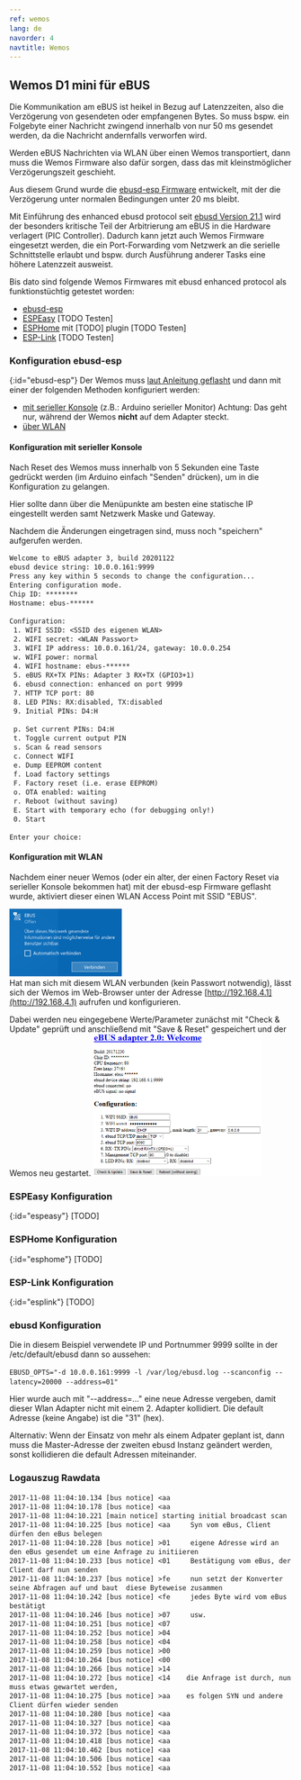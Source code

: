 ```yaml
---
ref: wemos
lang: de
navorder: 4
navtitle: Wemos
---
```

## Wemos D1 mini für eBUS

Die Kommunikation am eBUS ist heikel in Bezug auf Latenzzeiten, also die Verzögerung von gesendeten oder empfangenen
Bytes. So muss bspw. ein Folgebyte einer Nachricht zwingend innerhalb von nur 50 ms gesendet werden, da die Nachricht
andernfalls verworfen wird.

Werden eBUS Nachrichten via WLAN über einen Wemos transportiert, dann muss die Wemos Firmware also dafür sorgen, dass
das mit kleinstmöglicher Verzögerungszeit geschieht.

Aus diesem Grund wurde die [ebusd-esp Firmware](https://github.com/john30/ebusd-esp) entwickelt, mit der die
Verzögerung unter normalen Bedingungen unter 20 ms bleibt.

Mit Einführung des enhanced ebusd protocol seit [ebusd Version 21.1](https://github.com/john30/ebusd/releases/tag/v21.1)
wird der besonders kritische Teil der Arbitrierung am eBUS in die Hardware verlagert (PIC Controller).
Dadurch kann jetzt auch Wemos Firmware eingesetzt werden, die ein Port-Forwarding vom Netzwerk an die serielle
Schnittstelle erlaubt und bspw. durch Ausführung anderer Tasks eine höhere Latenzzeit ausweist.

Bis dato sind folgende Wemos Firmwares mit ebusd enhanced protocol als funktionstüchtig getestet worden:
 
* [ebusd-esp](#ebusd-esp)
* [ESPEasy](#espeasy) [TODO Testen]
* [ESPHome](#esphome) mit [TODO] plugin [TODO Testen]
* [ESP-Link](#esplink) [TODO Testen]


### Konfiguration ebusd-esp
{:id="ebusd-esp"}
Der Wemos muss [laut Anleitung geflasht](https://github.com/john30/ebusd-esp) und dann mit einer der folgenden Methoden konfiguriert werden:
* [mit serieller Konsole](#konfiguration-mit-serieller-konsole) (z.B.: Arduino serieller Monitor)
  Achtung: Das geht nur, während der Wemos **nicht** auf dem Adapter steckt.
* [über WLAN](#konfiguration-mit-wlan)


#### Konfiguration mit serieller Konsole

Nach Reset des Wemos muss innerhalb von 5 Sekunden eine Taste gedrückt werden (im Arduino einfach "Senden" drücken), um in die Konfiguration zu gelangen.  

Hier sollte dann über die Menüpunkte am besten eine statische IP eingestellt werden samt Netzwerk Maske und Gateway.

Nachdem die Änderungen eingetragen sind, muss noch "speichern" aufgerufen werden.
```
Welcome to eBUS adapter 3, build 20201122
ebusd device string: 10.0.0.161:9999
Press any key within 5 seconds to change the configuration...
Entering configuration mode.
Chip ID: ********
Hostname: ebus-******

Configuration:
 1. WIFI SSID: <SSID des eigenen WLAN>
 2. WIFI secret: <WLAN Passwort>
 3. WIFI IP address: 10.0.0.161/24, gateway: 10.0.0.254
 w. WIFI power: normal
 4. WIFI hostname: ebus-******
 5. eBUS RX+TX PINs: Adapter 3 RX+TX (GPIO3+1)
 6. ebusd connection: enhanced on port 9999
 7. HTTP TCP port: 80
 8. LED PINs: RX:disabled, TX:disabled
 9. Initial PINs: D4:H

 p. Set current PINs: D4:H
 t. Toggle current output PIN
 s. Scan & read sensors
 c. Connect WIFI
 e. Dump EEPROM content
 f. Load factory settings
 F. Factory reset (i.e. erase EEPROM)
 o. OTA enabled: waiting
 r. Reboot (without saving)
 E. Start with temporary echo (for debugging only!)
 0. Start

Enter your choice:
```


#### Konfiguration mit WLAN

Nachdem einer neuer Wemos (oder ein alter, der einen Factory Reset via serieller Konsole bekommen hat) mit der ebusd-esp Firmware geflasht wurde, aktiviert dieser einen WLAN Access Point mit SSID "EBUS".

[<img src="v2/img/wemosebus-wlan.jpg" width="200" alt="WLAN" title="WLAN">](v2/img/wemosebus-wlan.jpg)  
Hat man sich mit diesem WLAN verbunden (kein Passwort notwendig), lässt sich der Wemos im Web-Browser unter der Adresse [http://192.168.4.1](http://192.168.4.1) aufrufen und konfigurieren.

Dabei werden neu eingegebene Werte/Parameter zunächst mit "Check & Update" geprüft und anschließend mit "Save & Reset" gespeichert und der Wemos neu gestartet.
[<img src="v2/img/wemosebus-webcfg.png" width="300" alt="Web configuration" title="Web configuration">](v2/img/wemosebus-webcfg.png)


### ESPEasy Konfiguration
{:id="espeasy"}
[TODO]

### ESPHome Konfiguration
{:id="esphome"}
[TODO]

### ESP-Link Konfiguration
{:id="esplink"}
[TODO]

### ebusd Konfiguration

Die in diesem Beispiel verwendete IP und Portnummer 9999 sollte in der /etc/default/ebusd dann so aussehen:

`EBUSD_OPTS="-d 10.0.0.161:9999 -l /var/log/ebusd.log --scanconfig --latency=20000 --address=01"`

Hier wurde auch mit "--address=..." eine neue Adresse vergeben, damit dieser Wlan Adapter nicht mit einem 2. Adapter kollidiert. Die default Adresse (keine Angabe) ist die "31" (hex).

Alternativ: Wenn der Einsatz von mehr als einem Adpater geplant ist, dann muss die Master-Adresse der zweiten ebusd Instanz geändert werden, sonst kollidieren die default Adressen miteinander.


### Logauszug Rawdata

```
2017-11-08 11:04:10.134 [bus notice] <aa
2017-11-08 11:04:10.178 [bus notice] <aa
2017-11-08 11:04:10.221 [main notice] starting initial broadcast scan
2017-11-08 11:04:10.225 [bus notice] <aa     Syn vom eBus, Client dürfen den eBus belegen
2017-11-08 11:04:10.228 [bus notice] >01     eigene Adresse wird an den eBus gesendet um eine Anfrage zu initiieren
2017-11-08 11:04:10.233 [bus notice] <01     Bestätigung vom eBus, der Client darf nun senden
2017-11-08 11:04:10.237 [bus notice] >fe     nun setzt der Konverter seine Abfragen auf und baut  diese Byteweise zusammen
2017-11-08 11:04:10.242 [bus notice] <fe     jedes Byte wird vom eBus bestätigt
2017-11-08 11:04:10.246 [bus notice] >07     usw.
2017-11-08 11:04:10.251 [bus notice] <07
2017-11-08 11:04:10.252 [bus notice] >04
2017-11-08 11:04:10.258 [bus notice] <04
2017-11-08 11:04:10.259 [bus notice] >00
2017-11-08 11:04:10.264 [bus notice] <00
2017-11-08 11:04:10.266 [bus notice] >14
2017-11-08 11:04:10.272 [bus notice] <14    die Anfrage ist durch, nun muss etwas gewartet werden, 
2017-11-08 11:04:10.275 [bus notice] >aa    es folgen SYN und andere Client dürfen wieder senden
2017-11-08 11:04:10.280 [bus notice] <aa
2017-11-08 11:04:10.327 [bus notice] <aa
2017-11-08 11:04:10.372 [bus notice] <aa
2017-11-08 11:04:10.418 [bus notice] <aa
2017-11-08 11:04:10.462 [bus notice] <aa
2017-11-08 11:04:10.506 [bus notice] <aa
2017-11-08 11:04:10.552 [bus notice] <aa
```
